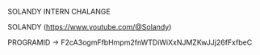 SOLANDY INTERN CHALANGE

SOLANDY (https://www.youtube.com/@Solandy)

PROGRAMID -> F2cA3ogmFfbHmpm2fnWTDiWiXxNJMZKwJJj26fFxfbeC
